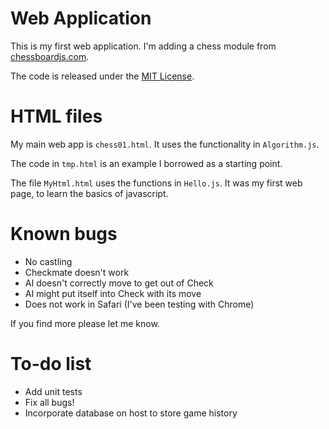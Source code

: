 # Web Application
This is my first web application. I'm adding a chess module from [chessboardjs.com](chessboardjs.com).

The code is released under the [MIT License](https://github.com/oakmac/chessboardjs/blob/master/LICENSE.md).

# HTML files
My main web app is `chess01.html`. It uses the functionality in `Algorithm.js`.

The code in `tmp.html` is an example I borrowed as a starting point.

The file `MyHtml.html` uses the functions in `Hello.js`. It was my first web page, to learn the basics of javascript.

# Known bugs
* No castling
* Checkmate doesn't work
* AI doesn't correctly move to get out of Check
* AI might put itself into Check with its move
* Does not work in Safari (I've been testing with Chrome)

If you find more please let me know.

# To-do list
* Add unit tests
* Fix all bugs!
* Incorporate database on host to store game history
